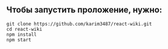 ## Чтобы запустить проложение, нужно:
```
git clone https://github.com/karim3487/react-wiki.git
cd react-wiki
npm install
npm start
```
